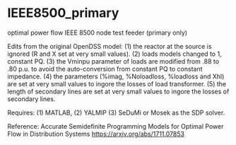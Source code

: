 # IEEE8500_primary
optimal power flow IEEE 8500 node test feeder (primary only)

Edits from the original OpenDSS model:
(1) the reactor at the source is ignored (R and X set at very small values).
(2) loads models changed to 1, constant PQ.
(3) the Vminpu parameter of loads are modified from .88 to .80 p.u. to avoid the auto-conversion from constant PQ to constant impedance.
(4) the parameters (%imag, %Noloadloss, %loadloss and Xhl) are set at very small values to ingore the losses of load transformer.
(5) the length of secondary lines are set at very small values to ingore the losses of secondary lines.

Requires: (1) MATLAB, (2) YALMIP (3) SeDuMi or Mosek as the SDP solver.

Reference: Accurate Semidefinite Programming Models for Optimal Power Flow in Distribution Systems
https://arxiv.org/abs/1711.07853
